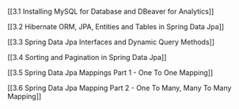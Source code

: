 [[3.1 Installing MySQL for Database and DBeaver for Analytics]]

[[3.2 Hibernate ORM, JPA, Entities and Tables in Spring Data Jpa]]

[[3.3 Spring Data Jpa Interfaces and Dynamic Query Methods]]

[[3.4 Sorting and Pagination in Spring Data Jpa]]

[[3.5 Spring Data Jpa Mappings Part 1 - One To One Mapping]]

[[3.6 Spring Data Jpa Mapping Part 2 - One To Many, Many To Many Mapping]]